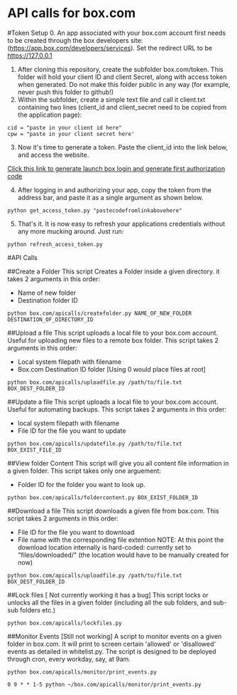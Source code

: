 API calls for box.com
=======

#Token Setup
0. An app associated with your box.com account first needs to be created through the box developers site: (https://app.box.com/developers/services). Set the redirect URL to be https://127.0.0.1
1. After cloning this repository, create the subfolder box.com/token. This folder will hold your client ID and client Secret, along with access token when generated. Do not make this folder public in any way (for example, never push this folder to github!)
2. Within the subfolder, create a simple text file and call it client.txt containing two lines (client_id and client_secret need to be copied from the application page):
```
cid = "paste in your client id here"
cpw = "paste in your client secret here'
```
3. Now it's time to generate a token. Paste the client_id into the link below, and access the website.
 
[Click this link to generate launch box login and generate first authorization code](https://app.box.com/api/oauth2/authorize?response_type=code&client_id=PASTE_CLIENT_ID_HERE&state=security_token%random_string_987654321 "Box.com login")
 
4. After logging in and authorizing your app, copy the token from the address bar, and paste it as a single argument as shown below.
```
python get_access_token.py "pastecodefromlinkabovehere"
```
5. That's it. It is now easy to refresh your applications credentials without any more mucking around. Just run:
```
python refresh_access_token.py
```

#API Calls

##Create a Folder
This script Creates a Folder inside a given directory. it takes 2 arguments in this order:
* Name of new folder
* Destination folder ID
```
python box.com/apicalls/createfolder.py NAME_OF_NEW_FOLDER DESTINATION_OF_DIRECTORY_ID 
```

##Upload a file
This script uploads a local file to your box.com account. Useful for uploading new files to a remote box folder. This script takes 2 arguments in this order:
* Local system filepath with filename
* Box.com Destination ID folder [Using 0 would place files at root]
```
python box.com/apicalls/uploadfile.py /path/to/file.txt BOX_DEST_FOLDER_ID
```
##Update a file
This script uploads a local file to your box.com account. Useful for automating backups. This script takes 2 arguments in this order:
* local system filepath with filename
* File ID for the file you want to update
```
python box.com/apicalls/updatefile.py /path/to/file.txt BOX_EXIST_FILE_ID 
```
##View folder Content
This script will give you all content file information in a given folder. This script takes only one arguement:
* Folder ID for the folder you want to look up.
```
python box.com/apicalls/foldercontent.py BOX_EXIST_FOLDER_ID
```
##Download a file
This script downloads a given file from box.com. This script takes 2 arguments in this order:
* File ID for the file you want to download
* File name with the corresponding file extention
NOTE:  At this point the download location internally is hard-coded: currently set to "files/downloaded/" (the location would have to be manually created for now)
```
python box.com/apicalls/uploadfile.py /path/to/file.txt BOX_DEST_FOLDER_ID
```
##Lock files [ Not currently working it has a bug]
This script locks or unlocks all the files in a given folder (including all the sub folders, and sub-sub folders etc.)
```
python box.com/apicalls/lockfiles.py
```
##Monitor Events [Still not working]
A script to monitor events on a given folder in box.com. It will print to screen certain 'allowed' or 'disallowed' events as detailed in whitelist.py. The script is designed to be deployed through cron, every workday, say, at 9am.
```
python box.com/apicalls/monitor/print_events.py
```
```
0 9 * * 1-5	python ~/box.com/apicalls/monitor/print_events.py
```